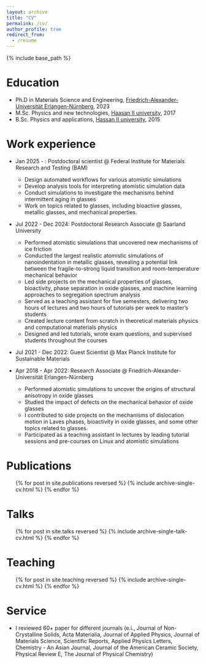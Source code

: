 ```yaml
---
layout: archive
title: "CV"
permalink: /cv/
author_profile: true
redirect_from:
  - /resume
---
```


{% include base_path %}

Education
======
* Ph.D in Materials Science and Engineering, [Friedrich-Alexander-Universität Erlangen-Nürnberg](https://www.fau.eu), 2023
* M.Sc. Physics and new technologies, [Haasan II university](https://www.univh2c.ma), 2017
* B.Sc. Physics and applications, [Hassan II university](https://www.univh2c.ma), 2015

Work experience
======
* Jan 2025 - : Postdoctoral scientist @ Federal Institute for Materials Research and Testing (BAM)
  * Design automated workflows for various atomistic simulations
  * Develop analysis tools for interpreting atomistic simulation data
  * Conduct simulations to investigate the mechanisms behind intermittent aging in glasses
  * Work on topics related to glasses, including bioactive glasses, metallic glasses, and mechanical properties.

* Jul 2022 - Dec 2024: Postdoctoral Research Associate @ Saarland University
  * Performed atomistic simulations that uncovered new mechanisms of ice friction 
  * Conducted the largest realistic atomistic simulations of nanoindentation in metallic glasses, revealing a potential link between the fragile-to-strong liquid transition and room-temperature mechanical behavior
  * Led side projects on the mechanical properties of glasses, bioactivity, phase separation in oxide glasses, and machine learning approaches to segregation spectrum analysis
  * Served as a teaching assistant for five semesters, delivering two hours of lectures and two hours of tutorials per week to master’s students
  * Created lecture content from scratch in theoretical materials physics and computational materials physics
  * Designed and led tutorials, wrote exam questions, and supervised students throughout the courses

* Jul 2021 - Dec 2022: Guest Scientist @ Max Planck Institute for Sustainable Materials

* Apr 2018 - Apr 2022: Research Associate @ Friedrich-Alexander-Universität Erlangen-Nürnberg
  * Performed atomistic simulations to uncover the origins of structural anisotropy in oxide glasses
  * Studied the impact of defects on the mechanical behavior of oxide glasses
  * I contributed to side projects on the mechanisms of dislocation motion in Laves phases, bioactivity in oxide glasses, and some other topics related to glasses.
  * Participated as a teaching assistant in lectures by leading tutorial sessions and pre-courses on Linux and atomistic simulations
  
Publications
======
  <ul>{% for post in site.publications reversed %}
    {% include archive-single-cv.html %}
  {% endfor %}</ul>
  
Talks
======
  <ul>{% for post in site.talks reversed %}
    {% include archive-single-talk-cv.html  %}
  {% endfor %}</ul>
  
Teaching
======
  <ul>{% for post in site.teaching reversed %}
    {% include archive-single-cv.html %}
  {% endfor %}</ul>
  
Service
======
* I reviewed 60+ paper for different journals (e.i., Journal of Non-Crystalline Solids, Acta Materialia, Journal of Applied Physics, Journal of Materials Science, Scientific Reports, Applied Physics Letters, Chemistry - An Asian Journal, Journal of the American Ceramic Society, Physical Review E, The Journal of Physical Chemistry)
